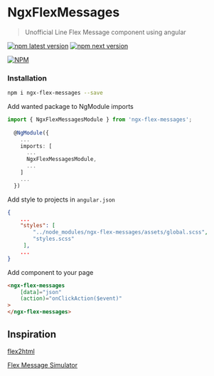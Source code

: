 # NgxFlexMessages

> Unofficial Line Flex Message component using angular

<a href="https://npmjs.org/ngx-flex-messages"><img src="https://img.shields.io/npm/v/ngx-flex-messages/latest.svg" alt="npm latest version" ></a>
<a href="https://npmjs.org/ngx-flex-messages"><img src="https://img.shields.io/npm/v/ngx-flex-messages/canary.svg" alt="npm next version" ></a>

[![NPM](https://nodei.co/npm/ngx-flex-messages.png)](https://nodei.co/npm/ngx-flex-messages/)
### Installation
```sh
npm i ngx-flex-messages --save
```

Add wanted package to NgModule imports
```ts
import { NgxFlexMessagesModule } from 'ngx-flex-messages';
   
  @NgModule({
    ...
    imports: [
      ...
      NgxFlexMessagesModule,
      ...
    ]
    ...
  })
```

Add style to projects in `angular.json`
```json
{
    ...
    "styles": [
        "../node_modules/ngx-flex-messages/assets/global.scss",
        "styles.scss" 
     ],
    ...
}
```


Add component to your page
```html
<ngx-flex-messages 
	[data]="json" 
	(action)="onClickAction($event)"
>
</ngx-flex-messages>
```

## Inspiration


[flex2html](https://github.com/PamornT/flex2html)

[Flex Message Simulator](https://developers.line.me/console/fx/)